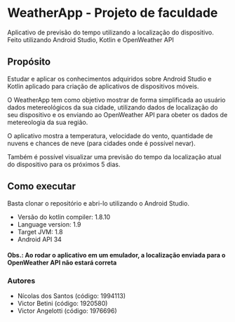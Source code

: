 # WeatherApp - Projeto de faculdade

Aplicativo de previsão do tempo utilizando a localização do dispositivo. Feito utilizando Android Studio, Kotlin e OpenWeather API

## Propósito

Estudar e aplicar os conhecimentos adquiridos sobre Android Studio e Kotlin aplicado para criação de aplicativos de dispositivos móveis.

O WeatherApp tem como objetivo mostrar de forma simplificada ao usuário dados metereológicos da sua cidade, utilizando dados de localização do seu dispositivo e os enviando ao OpenWeather API para obeter os dados de metereologia da sua região.

O aplicativo mostra a temperatura, velocidade do vento, quantidade de nuvens e chances de neve (para cidades onde é possível nevar).

Também é possível visualizar uma previsão do tempo da localização atual do dispositivo para os próximos 5 dias.

## Como executar

Basta clonar o repositório e abri-lo utilizando o Android Studio.

- Versão do kotlin compiler: 1.8.10
- Language version: 1.9
- Target JVM: 1.8
- Android API 34

#### Obs.: Ao rodar o aplicativo em um emulador, a localização enviada para o OpenWeather API não estará correta

### Autores
- Nícolas dos Santos (código: 1994113)
- Victor Betini (código: 1920580)
- Victor Angelotti (código: 1976696)
